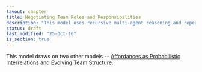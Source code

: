 ```yaml
---
layout: chapter
title: Negotiating Team Roles and Responsibilities
description: "This model uses recursive multi-agent reasoning and repeated social interaction, where agents reason about each other, their collective performance, and the structure of a somewhat non-cooperative game with incomplete and imperfect information."
status: draft
last_modified: "25-Oct-16"
is_section: true
---
```


This model draws on two other models -- [Affordances as Probabilistic Interrelations](1_affordances.html) and [Evolving Team Structure](2-team_structure.html).



